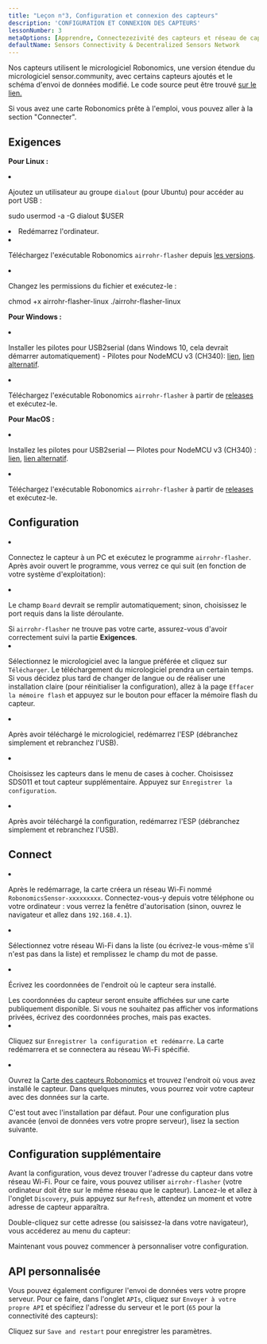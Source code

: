 ```yaml
---
title: "Leçon n°3, Configuration et connexion des capteurs"
description: 'CONFIGURATION ET CONNEXION DES CAPTEURS'
lessonNumber: 3
metaOptions: [Apprendre, Connectezezivité des capteurs et réseau de capteurs décentralisé]
defaultName: Sensors Connectivity & Decentralized Sensors Network
---
```


Nos capteurs utilisent le micrologiciel Robonomics, une version étendue du micrologiciel sensor.community, avec certains capteurs ajoutés et le schéma d'envoi de données modifié. Le code source peut être trouvé [sur le lien.](https://github.com/LoSk-p/sensors-software/tree/master/airrohr-firmware)

Si vous avez une carte Robonomics prête à l'emploi, vous pouvez aller à la section "Connecter".

## Exigences

**Pour Linux :**

<List type="numbers">

<li>

Ajoutez un utilisateur au groupe `dialout` (pour Ubuntu) pour accéder au port USB :

<LessonCodeWrapper language="bash" noLines>sudo usermod -a -G dialout $USER</LessonCodeWrapper>

</li>

<li>Redémarrez l'ordinateur.</li>

<li>

Téléchargez l'exécutable Robonomics `airrohr-flasher` depuis [les versions](https://github.com/airalab/sensors-connectivity/releases).

</li>

<li>

Changez les permissions du fichier et exécutez-le :

<LessonCodeWrapper language="bash">chmod +x airrohr-flasher-linux
./airrohr-flasher-linux</LessonCodeWrapper>


</li>

</List>


**Pour Windows :**

<List type="numbers">

<li>

Installer les pilotes pour USB2serial (dans Windows 10, cela devrait démarrer automatiquement) - Pilotes pour NodeMCU v3 (CH340): [lien](http://www.wch.cn/downloads/file/5.html), [lien alternatif](https://d.inf.re/luftdaten/CH341SER.ZIP). 

</li>

<li>

Téléchargez l'exécutable Robonomics `airrohr-flasher` à partir de [releases](https://github.com/airalab/sensors-connectivity/releases) et exécutez-le.

</li>

</List>

**Pour MacOS :**

<List type="numbers">

<li>

Installez les pilotes pour USB2serial — Pilotes pour NodeMCU v3 (CH340) : [lien](http://www.wch.cn/downloads/file/178.html), [lien alternatif](https://d.inf.re/luftdaten/CH341SER_MAC.ZIP).

</li>

<li>

Téléchargez l'exécutable Robonomics `airrohr-flasher` à partir de [releases](https://github.com/airalab/sensors-connectivity/releases) et exécutez-le.

</li>

</List>


## Configuration

<List type="numbers">

<li>

Connectez le capteur à un PC et exécutez le programme `airrohr-flasher`. Après avoir ouvert le programme, vous verrez ce qui suit (en fonction de votre système d'exploitation):

<LessonImages imageClasses="mb" src="sensors-connectivity-course/lesson-3-0.png" alt="tutorial image"/>

</li>

<li>

Le champ `Board` devrait se remplir automatiquement; sinon, choisissez le port requis dans la liste déroulante.

<RoboAcademyNote type="okay" title="INFO">
Si <code>airrohr-flasher</code> ne trouve pas votre carte, assurez-vous d'avoir correctement suivi la partie <b>Exigences</b>.
</RoboAcademyNote>

</li>

<li>

Sélectionnez le micrologiciel avec la langue préférée et cliquez sur `Télécharger`. Le téléchargement du micrologiciel prendra un certain temps. Si vous décidez plus tard de changer de langue ou de réaliser une installation claire (pour réinitialiser la configuration), allez à la page `Effacer la mémoire flash` et appuyez sur le bouton pour effacer la mémoire flash du capteur.

</li>

<li>

Après avoir téléchargé le micrologiciel, redémarrez l'ESP (débranchez simplement et rebranchez l'USB).

</li>

<li>

Choisissez les capteurs dans le menu de cases à cocher. Choisissez SDS011 et tout capteur supplémentaire. Appuyez sur `Enregistrer la configuration`.

</li>

<li>

Après avoir téléchargé la configuration, redémarrez l'ESP (débranchez simplement et rebranchez l'USB).

</li>

</List>

## Connect

<List type="numbers">

<li>

Après le redémarrage, la carte créera un réseau Wi-Fi nommé `RobonomicsSensor-xxxxxxxxx`. Connectez-vous-y depuis votre téléphone ou votre ordinateur : vous verrez la fenêtre d'autorisation (sinon, ouvrez le navigateur et allez dans `192.168.4.1`).

</li>

<li>

Sélectionnez votre réseau Wi-Fi dans la liste (ou écrivez-le vous-même s'il n'est pas dans la liste) et remplissez le champ du mot de passe.

</li>

<li>

Écrivez les coordonnées de l'endroit où le capteur sera installé.

<RoboAcademyNote type="warning" title="WARNING">
Les coordonnées du capteur seront ensuite affichées sur une carte publiquement disponible. Si vous ne souhaitez pas afficher vos informations privées, écrivez des coordonnées proches, mais pas exactes.
</RoboAcademyNote>

<LessonImages src="sensors-connectivity-course/lesson-3-1.png" alt="tutorial image"/>

</li>

<li>

Cliquez sur `Enregistrer la configuration et redémarre`. La carte redémarrera et se connectera au réseau Wi-Fi spécifié.

</li>

<li>

Ouvrez la [Carte des capteurs Robonomics](https://sensors.robonomics.network/#/) et trouvez l'endroit où vous avez installé le capteur. Dans quelques minutes, vous pourrez voir votre capteur avec des données sur la carte.


<LessonImages src="sensors-connectivity-course/lesson-3-2.jpg" alt="tutorial image"/>

</li>

</List>

C'est tout avec l'installation par défaut. Pour une configuration plus avancée (envoi de données vers votre propre serveur), lisez la section suivante.

## Configuration supplémentaire

Avant la configuration, vous devez trouver l'adresse du capteur dans votre réseau Wi-Fi. Pour ce faire, vous pouvez utiliser `airrohr-flasher` (votre ordinateur doit être sur le même réseau que le capteur). Lancez-le et allez à l'onglet `Discovery`, puis appuyez sur `Refresh`, attendez un moment et votre adresse de capteur apparaîtra.

<LessonImages imageClasses="mb" src="sensors-connectivity-course/lesson-3-3.png" alt="tutorial image"/>

Double-cliquez sur cette adresse (ou saisissez-la dans votre navigateur), vous accéderez au menu du capteur:

<LessonImages imageClasses="mb" src="sensors-connectivity-course/lesson-3-4.png" alt="tutorial image"/>

Maintenant vous pouvez commencer à personnaliser votre configuration.


## API personnalisée

Vous pouvez également configurer l'envoi de données vers votre propre serveur. Pour ce faire, dans l'onglet `APIs`, cliquez sur `Envoyer à votre propre API` et spécifiez l'adresse du serveur et le port (`65` pour la connectivité des capteurs):

<LessonImages imageClasses="mb" src="sensors-connectivity-course/lesson-3-6.png" alt="tutorial image"/>

Cliquez sur `Save and restart` pour enregistrer les paramètres.